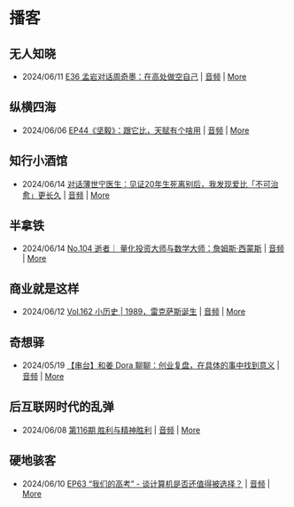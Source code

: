 # 播客

## 无人知晓
- 2024/06/11 [E36 孟岩对话周奇墨：在高处做空自己](https://www.xiaoyuzhoufm.com/episode/6667f31dc26e396a36eefe25) | [音频](https://dts-api.xiaoyuzhoufm.com/track/611719d3cb0b82e1df0ad29e/6667f31dc26e396a36eefe25/media.xyzcdn.net/ljJYPINg_uUnMMt8WMuIsiU41BZt.m4a) | [More](channels/%E6%97%A0%E4%BA%BA%E7%9F%A5%E6%99%93.md)

## 纵横四海
- 2024/06/06 [EP44《坚毅》：跟它比，天赋有个啥用](https://www.ximalaya.com/sound/733272262) | [音频](https://audio.xmcdn.com/storages/9e8c-audiofreehighqps/08/B9/GKwRIasKNvxtB1NmBALd5E1L.m4a) | [More](channels/%E7%BA%B5%E6%A8%AA%E5%9B%9B%E6%B5%B7.md)

## 知行小酒馆
- 2024/06/14 [对话薄世宁医生：见证20年生死离别后，我发现爱比「不可治愈」更长久](https://www.xiaoyuzhoufm.com/episode/666b7a2dc26e396a36a19c20) | [音频](https://dts-api.xiaoyuzhoufm.com/track/6013f9f58e2f7ee375cf4216/666b7a2dc26e396a36a19c20/media.xyzcdn.net/lmIXqg1X3dpc5B5Puhsuvp3PYaOE.m4a) | [More](channels/%E7%9F%A5%E8%A1%8C%E5%B0%8F%E9%85%92%E9%A6%86.md)

## 半拿铁
- 2024/06/14 [No.104 ️ 逝者｜ 量化投资大师与数学大师：詹姆斯·西蒙斯](https://www.ximalaya.com/sound/734795686) | [音频](https://dl.wavpub.com/item/227_31599469_9827.m4a) | [More](channels/%E5%8D%8A%E6%8B%BF%E9%93%81.md)

## 商业就是这样
- 2024/06/12 [Vol.162 小历史 | 1989，雷克萨斯诞生](https://www.ximalaya.com/sound/734546676) | [音频](https://audio.xmcdn.com/storages/a7fb-audiofreehighqps/D0/F5/GKwRIasKP4CEAR1QLQLgyZQz.m4a) | [More](channels/%E5%95%86%E4%B8%9A%E5%B0%B1%E6%98%AF%E8%BF%99%E6%A0%B7.md)

## 奇想驿
- 2024/05/19 [【串台】和姜 Dora 聊聊：创业复盘，在具体的事中找到意义](https://www.xiaoyuzhoufm.com/episode/664962d382b428eafd844366) | [音频](https://dts-api.xiaoyuzhoufm.com/track/6034daea97755b8fc9c66480/664962d382b428eafd844366/media.xyzcdn.net/llloyy2KoUURla1cgosxmkenwwHw.m4a) | [More](channels/%E5%A5%87%E6%83%B3%E9%A9%BF.md)

## 后互联网时代的乱弹
- 2024/06/08 [第116期 胜利与精神胜利](https://hosting.wavpub.cn/pie/ep116/) | [音频](https://tk.wavpub.com/WPDL_aCuQtCtUZCWZvPGhtEftSNfnztctXbsSNdDGHuauBNYYZpcRtChfyyjmnv-17.mp3) | [More](channels/%E5%90%8E%E4%BA%92%E8%81%94%E7%BD%91%E6%97%B6%E4%BB%A3%E7%9A%84%E4%B9%B1%E5%BC%B9.md)

## 硬地骇客
- 2024/06/10 [EP63 “我们的高考” - 谈计算机是否还值得被选择？](https://www.xiaoyuzhoufm.com/episode/6666e3ff94977a26ef5f4cbd) | [音频](https://dts-api.xiaoyuzhoufm.com/track/640ee2438be5d40013fe4a87/6666e3ff94977a26ef5f4cbd/media.xyzcdn.net/lj7eS3jHIRkfmk8cEG2uOPCxFdaV.m4a) | [More](channels/%E7%A1%AC%E5%9C%B0%E9%AA%87%E5%AE%A2.md)

